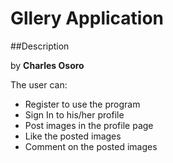 # Gllery Application

##Description

by **Charles Osoro**

The user can:

- Register to use the program
- Sign In to his/her profile
- Post images in the profile page
- Like the posted images
- Comment on the posted images
